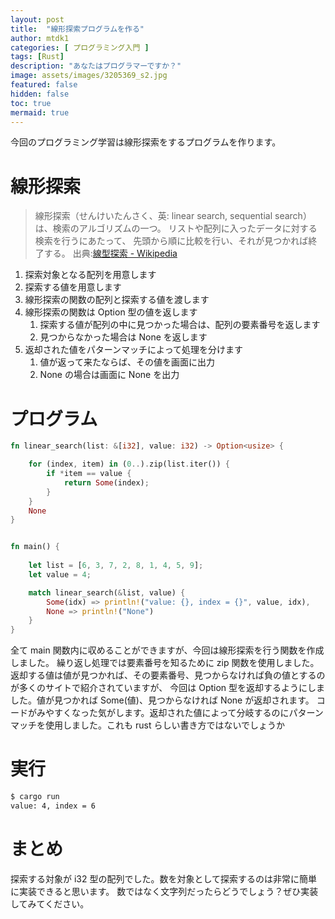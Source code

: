 ```yaml
---
layout: post
title:  "線形探索プログラムを作る"
author: mtdk1
categories: [ プログラミング入門 ]
tags: [Rust]
description: "あなたはプログラマーですか？"
image: assets/images/3205369_s2.jpg
featured: false
hidden: false
toc: true
mermaid: true
---
```


今回のプログラミング学習は線形探索をするプログラムを作ります。

# 線形探索

> 線形探索（せんけいたんさく、英: linear search, sequential search）は、検索のアルゴリズムの一つ。 リストや配列に入ったデータに対する検索を行うにあたって、 先頭から順に比較を行い、それが見つかれば終了する。
出典:[線型探索 - Wikipedia](https://ja.wikipedia.org/wiki/%E7%B7%9A%E5%9E%8B%E6%8E%A2%E7%B4%A2)

1. 探索対象となる配列を用意します
2. 探索する値を用意します
3. 線形探索の関数の配列と探索する値を渡します
4. 線形探索の関数は Option 型の値を返します
   1. 探索する値が配列の中に見つかった場合は、配列の要素番号を返します
   2. 見つからなかった場合は None を返します
5. 返却された値をパターンマッチによって処理を分けます
   1. 値が返って来たならば、その値を画面に出力
   2. None の場合は画面に None を出力


 # プログラム

```rust
fn linear_search(list: &[i32], value: i32) -> Option<usize> {

    for (index, item) in (0..).zip(list.iter()) {
        if *item == value {
            return Some(index);
        }
    }
    None
}


fn main() {
    
    let list = [6, 3, 7, 2, 8, 1, 4, 5, 9];
    let value = 4;

    match linear_search(&list, value) {
        Some(idx) => println!("value: {}, index = {}", value, idx),
        None => println!("None")
    }
}

```

全て main 関数内に収めることができますが、今回は線形探索を行う関数を作成しました。
繰り返し処理では要素番号を知るために zip 関数を使用しました。
返却する値は値が見つかれば、その要素番号、見つからなければ負の値とするのが多くのサイトで紹介されていますが、
今回は Option 型を返却するようにしました。値が見つかれば Some(値)、見つからなければ None が返却されます。
コードがみやすくなった気がします。返却された値によって分岐するのにパターンマッチを使用しました。これも rust らしい書き方ではないでしょうか

# 実行

```bash
$ cargo run
value: 4, index = 6
```

# まとめ

探索する対象が i32 型の配列でした。数を対象として探索するのは非常に簡単に実装できると思います。
数ではなく文字列だったらどうでしょう？ぜひ実装してみてください。
